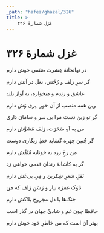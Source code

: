 ```yaml
---
_path: "hafez/ghazal/326"
title: >-
    غزل شمارهٔ ۳۲۶
---
```

# غزل شمارهٔ ۳۲۶

<div class="b" id="bn1"><div class="m1"><p>در نهانخانهٔ عِشرت صَنَمی خوش دارم</p></div>
<div class="m2"><p>کز سرِ زلف و رُخَش، نعل در آتش دارم</p></div></div>
<div class="b" id="bn2"><div class="m1"><p>عاشق و رندم و میخواره، به آواز بلند</p></div>
<div class="m2"><p>وین همه منصب از آن حورِ  پری وَش دارم</p></div></div>
<div class="b" id="bn3"><div class="m1"><p>گر تو زین دست مرا بی سر و سامان داری</p></div>
<div class="m2"><p>من به آهِ سَحَرَت، زلف مُشَوَّش دارم</p></div></div>
<div class="b" id="bn4"><div class="m1"><p>گر چُنین چهره گشاید خطِ زنگاری دوست</p></div>
<div class="m2"><p>من رخِ زرد به خونابه مُنَقَّش دارم</p></div></div>
<div class="b" id="bn5"><div class="m1"><p>گر به کاشانهٔ رندان قدمی خواهی زد</p></div>
<div class="m2"><p>نُقلِ شعرِ شِکرین و مِیِ بی‌غَش دارم</p></div></div>
<div class="b" id="bn6"><div class="m1"><p>ناوَک غمزه بیار و رَسَنِ زلف که من</p></div>
<div class="m2"><p>جنگ‌ها با دلِ مجروح بلاکَش دارم</p></div></div>
<div class="b" id="bn7"><div class="m1"><p>حافظا چون غم و شادیِّ جهان در گذر است</p></div>
<div class="m2"><p>بهتر آن است که من خاطرِ خود خوش دارم</p></div></div>
